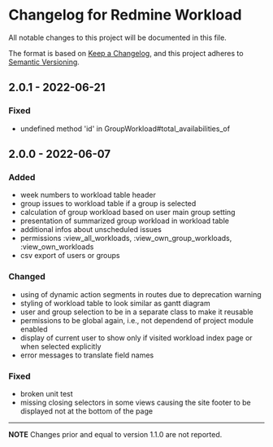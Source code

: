 # Changelog for Redmine Workload

All notable changes to this project will be documented in this file.

The format is based on [Keep a Changelog](https://keepachangelog.com/en/1.0.0/),
and this project adheres to [Semantic Versioning](https://semver.org/spec/v2.0.0.html).

## 2.0.1 - 2022-06-21

### Fixed

* undefined method 'id' in GroupWorkload#total_availabilities_of

## 2.0.0 - 2022-06-07

### Added

* week numbers to workload table header
* group issues to workload table if a group is selected
* calculation of group workload based on user main group setting
* presentation of summarized group workload in workload table
* additional infos about unscheduled issues
* permissions :view_all_workloads, :view_own_group_workloads, :view_own_workloads
* csv export of users or groups

### Changed

* using of dynamic action segments in routes due to deprecation warning
* styling of workload table to look similar as gantt diagram
* user and group selection to be in a separate class to make it reusable
* permissions to be global again, i.e., not dependend of project module enabled
* display of current user to show only if visited workload index page or when
selected explicitly
* error messages to translate field names

### Fixed

* broken unit test
* missing closing selectors in some views causing the site footer to be displayed
not at the bottom of the page

---

**NOTE** Changes prior and equal to version 1.1.0 are not reported.